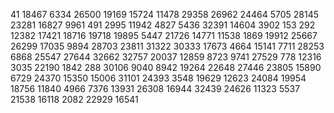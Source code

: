 41
18467
6334
26500
19169
15724
11478
29358
26962
24464
5705
28145
23281
16827
9961
491
2995
11942
4827
5436
32391
14604
3902
153
292
12382
17421
18716
19718
19895
5447
21726
14771
11538
1869
19912
25667
26299
17035
9894
28703
23811
31322
30333
17673
4664
15141
7711
28253
6868
25547
27644
32662
32757
20037
12859
8723
9741
27529
778
12316
3035
22190
1842
288
30106
9040
8942
19264
22648
27446
23805
15890
6729
24370
15350
15006
31101
24393
3548
19629
12623
24084
19954
18756
11840
4966
7376
13931
26308
16944
32439
24626
11323
5537
21538
16118
2082
22929
16541